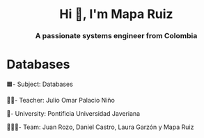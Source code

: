 <h1 align="center">Hi 👋, I'm Mapa Ruiz</h1>
<h3 align="center">A passionate systems engineer from Colombia</h3>

# Databases

🟧- Subject: Databases

👨‍🏫- Teacher: Julio Omar Palacio Niño

🏦- University: Pontificia Universidad Javeriana

🧑‍🤝‍🧑- Team: Juan Rozo, Daniel Castro, Laura Garzón y Mapa Ruiz
